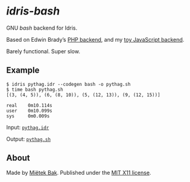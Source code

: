 _idris-bash_
============

GNU _bash_ backend for Idris.

Based on Edwin Brady’s [PHP backend](https://github.com/edwinb/idris-php), and my [toy JavaScript backend](https://github.com/mietek/idris-js).

Barely functional.  Super slow.


Example
-------

    $ idris pythag.idr --codegen bash -o pythag.sh
    $ time bash pythag.sh
    [(3, (4, 5)), (6, (8, 10)), (5, (12, 13)), (9, (12, 15))]

    real    0m10.114s
    user    0m10.099s
    sys     0m0.009s

Input: [`pythag.idr`](pythag.idr)

Output: [`pythag.sh`](https://gist.github.com/mietek/7fbb604d186042f613d3)


About
-----

Made by [Miëtek Bak](https://mietek.io/).  Published under the [MIT X11 license](LICENSE.md).
